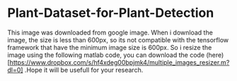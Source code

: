 # Plant-Dataset-for-Plant-Detection
This image was downloaded from google image. When i download the image, the size is less than 600px, so its not compatible with the tensorflow framework that have the minimum image size is 600px. So i resize the image using the following matlab code, you can download the code (here)[https://www.dropbox.com/s/hf4xdeg00bpjmk4/multiple_images_resizer.m?dl=0] .Hope it will be usefull for your research.
